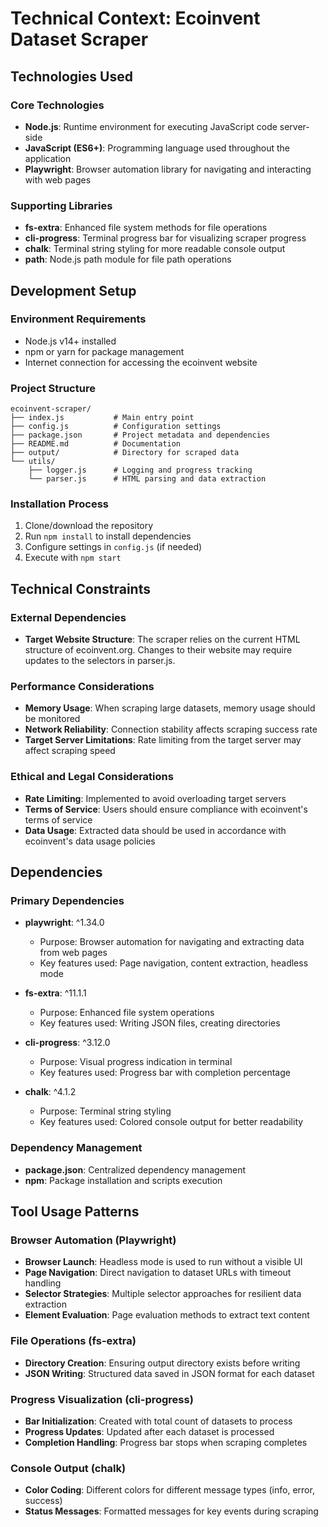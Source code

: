 # Technical Context: Ecoinvent Dataset Scraper

## Technologies Used

### Core Technologies
- **Node.js**: Runtime environment for executing JavaScript code server-side
- **JavaScript (ES6+)**: Programming language used throughout the application
- **Playwright**: Browser automation library for navigating and interacting with web pages

### Supporting Libraries
- **fs-extra**: Enhanced file system methods for file operations
- **cli-progress**: Terminal progress bar for visualizing scraper progress
- **chalk**: Terminal string styling for more readable console output
- **path**: Node.js path module for file path operations

## Development Setup

### Environment Requirements
- Node.js v14+ installed
- npm or yarn for package management
- Internet connection for accessing the ecoinvent website

### Project Structure
```
ecoinvent-scraper/
├── index.js           # Main entry point
├── config.js          # Configuration settings
├── package.json       # Project metadata and dependencies
├── README.md          # Documentation
├── output/            # Directory for scraped data
└── utils/
    ├── logger.js      # Logging and progress tracking
    └── parser.js      # HTML parsing and data extraction
```

### Installation Process
1. Clone/download the repository
2. Run `npm install` to install dependencies
3. Configure settings in `config.js` (if needed)
4. Execute with `npm start`

## Technical Constraints

### External Dependencies
- **Target Website Structure**: The scraper relies on the current HTML structure of ecoinvent.org. Changes to their website may require updates to the selectors in parser.js.

### Performance Considerations
- **Memory Usage**: When scraping large datasets, memory usage should be monitored
- **Network Reliability**: Connection stability affects scraping success rate
- **Target Server Limitations**: Rate limiting from the target server may affect scraping speed

### Ethical and Legal Considerations
- **Rate Limiting**: Implemented to avoid overloading target servers
- **Terms of Service**: Users should ensure compliance with ecoinvent's terms of service
- **Data Usage**: Extracted data should be used in accordance with ecoinvent's data usage policies

## Dependencies

### Primary Dependencies
- **playwright**: ^1.34.0
  - Purpose: Browser automation for navigating and extracting data from web pages
  - Key features used: Page navigation, content extraction, headless mode

- **fs-extra**: ^11.1.1
  - Purpose: Enhanced file system operations
  - Key features used: Writing JSON files, creating directories

- **cli-progress**: ^3.12.0
  - Purpose: Visual progress indication in terminal
  - Key features used: Progress bar with completion percentage

- **chalk**: ^4.1.2
  - Purpose: Terminal string styling
  - Key features used: Colored console output for better readability

### Dependency Management
- **package.json**: Centralized dependency management
- **npm**: Package installation and scripts execution

## Tool Usage Patterns

### Browser Automation (Playwright)
- **Browser Launch**: Headless mode is used to run without a visible UI
- **Page Navigation**: Direct navigation to dataset URLs with timeout handling
- **Selector Strategies**: Multiple selector approaches for resilient data extraction
- **Element Evaluation**: Page evaluation methods to extract text content

### File Operations (fs-extra)
- **Directory Creation**: Ensuring output directory exists before writing
- **JSON Writing**: Structured data saved in JSON format for each dataset

### Progress Visualization (cli-progress)
- **Bar Initialization**: Created with total count of datasets to process
- **Progress Updates**: Updated after each dataset is processed
- **Completion Handling**: Progress bar stops when scraping completes

### Console Output (chalk)
- **Color Coding**: Different colors for different message types (info, error, success)
- **Status Messages**: Formatted messages for key events during scraping
